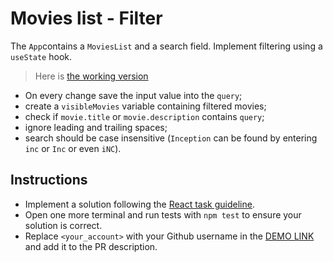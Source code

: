 # Movies list - Filter

The `App`contains a `MoviesList` and a search field. Implement filtering using a `useState` hook.

> Here is [the working version](https://mate-academy.github.io/react_movies-list-filter/)

- On every change save the input value into the `query`;
- create a `visibleMovies` variable containing filtered movies;
- check if `movie.title` or `movie.description` contains `query`;
- ignore leading and trailing spaces;
- search should be case insensitive (`Inception` can be found by entering `inc` or `Inc` or even `iNC`).

## Instructions

- Implement a solution following the [React task guideline](https://github.com/mate-academy/react_task-guideline#react-tasks-guideline).
- Open one more terminal and run tests with `npm test` to ensure your solution is correct.
- Replace `<your_account>` with your Github username in the [DEMO LINK](https://JulyaPetrovskaya.github.io/react_movies-list-filter-js/) and add it to the PR description.
